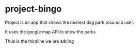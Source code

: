 # project-bingo
Project is an app that shows the nearest dog park around a user.

It uses the google map API to show the parks

Thus is the thirdline we are adding